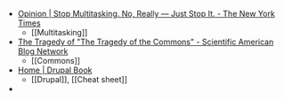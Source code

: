 - [Opinion | Stop Multitasking. No, Really — Just Stop It. - The New York Times](https://www.nytimes.com/2023/07/29/opinion/do-one-thing-at-a-time-management.html)
	- [[Multitasking]]
- [The Tragedy of "The Tragedy of the Commons" - Scientific American Blog Network](https://blogs.scientificamerican.com/voices/the-tragedy-of-the-tragedy-of-the-commons/)
	- [[Commons]]
- [Home | Drupal Book](https://selwynpolit.github.io/d9book/)
	- [[Drupal]], [[Cheat sheet]]
-